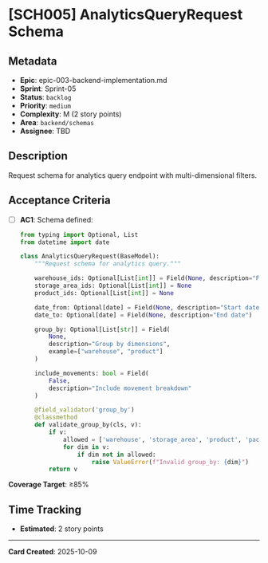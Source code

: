 # [SCH005] AnalyticsQueryRequest Schema

## Metadata
- **Epic**: epic-003-backend-implementation.md
- **Sprint**: Sprint-05
- **Status**: `backlog`
- **Priority**: `medium`
- **Complexity**: M (2 story points)
- **Area**: `backend/schemas`
- **Assignee**: TBD

## Description

Request schema for analytics query endpoint with multi-dimensional filters.

## Acceptance Criteria

- [ ] **AC1**: Schema defined:
  ```python
  from typing import Optional, List
  from datetime import date

  class AnalyticsQueryRequest(BaseModel):
      """Request schema for analytics query."""

      warehouse_ids: Optional[List[int]] = Field(None, description="Filter by warehouses")
      storage_area_ids: Optional[List[int]] = None
      product_ids: Optional[List[int]] = None

      date_from: Optional[date] = Field(None, description="Start date")
      date_to: Optional[date] = Field(None, description="End date")

      group_by: Optional[List[str]] = Field(
          None,
          description="Group by dimensions",
          example=["warehouse", "product"]
      )

      include_movements: bool = Field(
          False,
          description="Include movement breakdown"
      )

      @field_validator('group_by')
      @classmethod
      def validate_group_by(cls, v):
          if v:
              allowed = ['warehouse', 'storage_area', 'product', 'packaging']
              for dim in v:
                  if dim not in allowed:
                      raise ValueError(f"Invalid group_by: {dim}")
          return v
  ```

**Coverage Target**: ≥85%

## Time Tracking
- **Estimated**: 2 story points

---

**Card Created**: 2025-10-09
